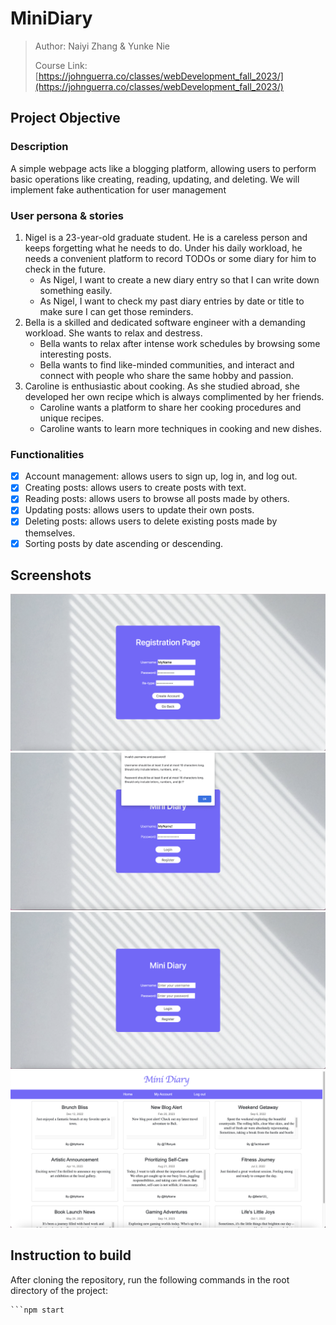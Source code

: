 # MiniDiary

> Author: Naiyi Zhang & Yunke Nie
>
> Course Link: [https://johnguerra.co/classes/webDevelopment_fall_2023/](https://johnguerra.co/classes/webDevelopment_fall_2023/)

## Project Objective

### Description

A simple webpage acts like a blogging platform, allowing users to perform basic operations like creating, reading, updating, and deleting. We will implement fake authentication for user management

### User persona & stories

1. Nigel is a 23-year-old graduate student. He is a careless person and keeps forgetting what he needs to do. Under his daily workload, he needs a convenient platform to record TODOs or some diary for him to check in the future.
   - As Nigel, I want to create a new diary entry so that I can write down something easily.
   - As Nigel, I want to check my past diary entries by date or title to make sure I can get those reminders.
2. Bella is a skilled and dedicated software engineer with a demanding workload. She wants to relax and destress.
   - Bella wants to relax after intense work schedules by browsing some interesting posts.
   - Bella wants to find like-minded communities, and interact and connect with people who share the same hobby and passion.
3. Caroline is enthusiastic about cooking. As she studied abroad, she developed her own recipe which is always complimented by her friends.
   - Caroline wants a platform to share her cooking procedures and unique recipes.
   - Caroline wants to learn more techniques in cooking and new dishes.

### Functionalities

- [x] Account management: allows users to sign up, log in, and log out.
- [x] Creating posts: allows users to create posts with text.
- [x] Reading posts: allows users to browse all posts made by others.
- [x] Updating posts: allows users to update their own posts.
- [x] Deleting posts: allows users to delete existing posts made by themselves.
- [x] Sorting posts by date ascending or descending.

## Screenshots

![Registration](./docs/screenshots/registration.png)
![Input Validation](./docs/screenshots/input-validation.png)
![Home](./docs/screenshots/main-page.png)
![Dashboard](./docs/screenshots/dashboard.png)

## Instruction to build

After cloning the repository, run the following commands in the root directory of the project:

```npm install
```npm start

